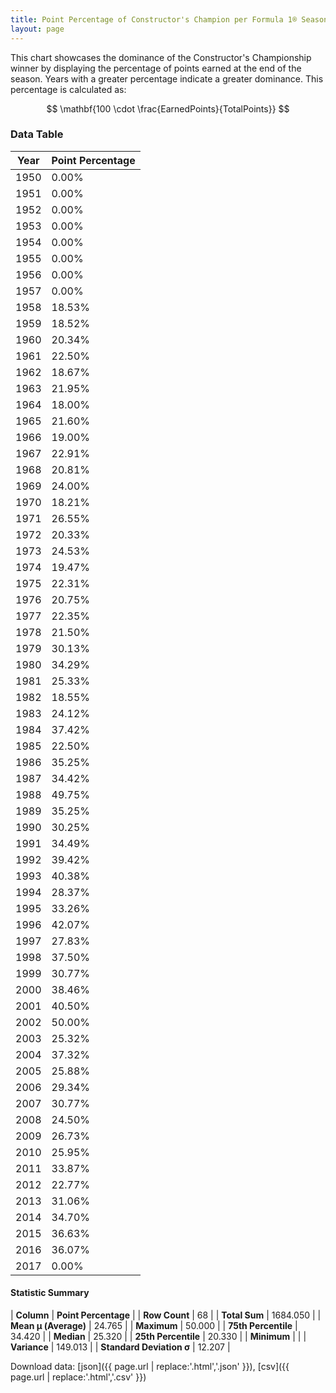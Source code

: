 ```yaml
---
title: Point Percentage of Constructor's Champion per Formula 1® Season
layout: page
---
```


<canvas id="chart" width="400" height="180"></canvas>
<script>
var data = {
    "datasets": [
        {
            "backgroundColor": [
                "#9C8E8D",
                "#9C8E8D",
                "#9C8E8D",
                "#9C8E8D",
                "#9C8E8D",
                "#9C8E8D",
                "#9C8E8D",
                "#9C8E8D",
                "#9C8E8D",
                "#9C8E8D",
                "#9C8E8D",
                "#9C8E8D",
                "#9C8E8D",
                "#9C8E8D",
                "#9C8E8D",
                "#9C8E8D",
                "#9C8E8D",
                "#9C8E8D",
                "#9C8E8D",
                "#9C8E8D",
                "#9C8E8D",
                "#9C8E8D",
                "#9C8E8D",
                "#9C8E8D",
                "#9C8E8D",
                "#9C8E8D",
                "#9C8E8D",
                "#9C8E8D",
                "#9C8E8D",
                "#9C8E8D",
                "#9C8E8D",
                "#9C8E8D",
                "#9C8E8D",
                "#9C8E8D",
                "#9C8E8D",
                "#9C8E8D",
                "#9C8E8D",
                "#9C8E8D",
                "#9C8E8D",
                "#9C8E8D",
                "#9C8E8D",
                "#9C8E8D",
                "#9C8E8D",
                "#9C8E8D",
                "#9C8E8D",
                "#9C8E8D",
                "#9C8E8D",
                "#9C8E8D",
                "#9C8E8D",
                "#9C8E8D",
                "#9C8E8D",
                "#9C8E8D",
                "#9C8E8D",
                "#9C8E8D",
                "#9C8E8D",
                "#9C8E8D",
                "#9C8E8D",
                "#9C8E8D",
                "#9C8E8D",
                "#9C8E8D",
                "#9C8E8D",
                "#9C8E8D",
                "#9C8E8D",
                "#9C8E8D",
                "#9C8E8D",
                "#9C8E8D",
                "#9C8E8D",
                "#9C8E8D"
            ],
            "borderColor": [
                "#1D181E",
                "#1D181E",
                "#1D181E",
                "#1D181E",
                "#1D181E",
                "#1D181E",
                "#1D181E",
                "#1D181E",
                "#1D181E",
                "#1D181E",
                "#1D181E",
                "#1D181E",
                "#1D181E",
                "#1D181E",
                "#1D181E",
                "#1D181E",
                "#1D181E",
                "#1D181E",
                "#1D181E",
                "#1D181E",
                "#1D181E",
                "#1D181E",
                "#1D181E",
                "#1D181E",
                "#1D181E",
                "#1D181E",
                "#1D181E",
                "#1D181E",
                "#1D181E",
                "#1D181E",
                "#1D181E",
                "#1D181E",
                "#1D181E",
                "#1D181E",
                "#1D181E",
                "#1D181E",
                "#1D181E",
                "#1D181E",
                "#1D181E",
                "#1D181E",
                "#1D181E",
                "#1D181E",
                "#1D181E",
                "#1D181E",
                "#1D181E",
                "#1D181E",
                "#1D181E",
                "#1D181E",
                "#1D181E",
                "#1D181E",
                "#1D181E",
                "#1D181E",
                "#1D181E",
                "#1D181E",
                "#1D181E",
                "#1D181E",
                "#1D181E",
                "#1D181E",
                "#1D181E",
                "#1D181E",
                "#1D181E",
                "#1D181E",
                "#1D181E",
                "#1D181E",
                "#1D181E",
                "#1D181E",
                "#1D181E",
                "#1D181E"
            ],
            "borderWidth": 1,
            "data": [
                0.0,
                0.0,
                0.0,
                0.0,
                0.0,
                0.0,
                0.0,
                0.0,
                18.53,
                18.52,
                20.34,
                22.5,
                18.67,
                21.95,
                18.0,
                21.6,
                19.0,
                22.91,
                20.81,
                24.0,
                18.21,
                26.55,
                20.33,
                24.53,
                19.47,
                22.31,
                20.75,
                22.35,
                21.5,
                30.13,
                34.29,
                25.33,
                18.55,
                24.12,
                37.42,
                22.5,
                35.25,
                34.42,
                49.75,
                35.25,
                30.25,
                34.49,
                39.42,
                40.38,
                28.37,
                33.26,
                42.07,
                27.83,
                37.5,
                30.77,
                38.46,
                40.5,
                50.0,
                25.32,
                37.32,
                25.88,
                29.34,
                30.77,
                24.5,
                26.73,
                25.95,
                33.87,
                22.77,
                31.06,
                34.7,
                36.63,
                36.07,
                0.0
            ],
            "label": "Point Percentage"
        }
    ],
    "labels": [
        "1950",
        "1951",
        "1952",
        "1953",
        "1954",
        "1955",
        "1956",
        "1957",
        "1958",
        "1959",
        "1960",
        "1961",
        "1962",
        "1963",
        "1964",
        "1965",
        "1966",
        "1967",
        "1968",
        "1969",
        "1970",
        "1971",
        "1972",
        "1973",
        "1974",
        "1975",
        "1976",
        "1977",
        "1978",
        "1979",
        "1980",
        "1981",
        "1982",
        "1983",
        "1984",
        "1985",
        "1986",
        "1987",
        "1988",
        "1989",
        "1990",
        "1991",
        "1992",
        "1993",
        "1994",
        "1995",
        "1996",
        "1997",
        "1998",
        "1999",
        "2000",
        "2001",
        "2002",
        "2003",
        "2004",
        "2005",
        "2006",
        "2007",
        "2008",
        "2009",
        "2010",
        "2011",
        "2012",
        "2013",
        "2014",
        "2015",
        "2016",
        "2017"
    ]
};
var options = {
  legend: {
    display: false
  },
  scales: {
    xAxes: [{
      ticks: {
        beginAtZero: true,
        maxRotation: 180,
        display: window.innerWidth > 800
      }
    }],
    yAxes: [{
      ticks: {
        beginAtZero: true
      }
    }]
  },
  onResize: function(chart, size) {
    chart.options.scales.xAxes[0].ticks.display = size.width > 800;
  }
};
var chart = new Chart("chart", {
    data: data,
    type: 'bar',
    options: options
});
</script>

This chart showcases the dominance of the Constructor's Championship winner by displaying the percentage of points earned at the end of the season. Years with a greater percentage indicate a greater dominance. This percentage is calculated as:

$$ \mathbf{100 \cdot \frac{EarnedPoints}{TotalPoints}} $$

### Data Table

| Year | Point Percentage |
|--|--|
| 1950 | 0.00% |
| 1951 | 0.00% |
| 1952 | 0.00% |
| 1953 | 0.00% |
| 1954 | 0.00% |
| 1955 | 0.00% |
| 1956 | 0.00% |
| 1957 | 0.00% |
| 1958 | 18.53% |
| 1959 | 18.52% |
| 1960 | 20.34% |
| 1961 | 22.50% |
| 1962 | 18.67% |
| 1963 | 21.95% |
| 1964 | 18.00% |
| 1965 | 21.60% |
| 1966 | 19.00% |
| 1967 | 22.91% |
| 1968 | 20.81% |
| 1969 | 24.00% |
| 1970 | 18.21% |
| 1971 | 26.55% |
| 1972 | 20.33% |
| 1973 | 24.53% |
| 1974 | 19.47% |
| 1975 | 22.31% |
| 1976 | 20.75% |
| 1977 | 22.35% |
| 1978 | 21.50% |
| 1979 | 30.13% |
| 1980 | 34.29% |
| 1981 | 25.33% |
| 1982 | 18.55% |
| 1983 | 24.12% |
| 1984 | 37.42% |
| 1985 | 22.50% |
| 1986 | 35.25% |
| 1987 | 34.42% |
| 1988 | 49.75% |
| 1989 | 35.25% |
| 1990 | 30.25% |
| 1991 | 34.49% |
| 1992 | 39.42% |
| 1993 | 40.38% |
| 1994 | 28.37% |
| 1995 | 33.26% |
| 1996 | 42.07% |
| 1997 | 27.83% |
| 1998 | 37.50% |
| 1999 | 30.77% |
| 2000 | 38.46% |
| 2001 | 40.50% |
| 2002 | 50.00% |
| 2003 | 25.32% |
| 2004 | 37.32% |
| 2005 | 25.88% |
| 2006 | 29.34% |
| 2007 | 30.77% |
| 2008 | 24.50% |
| 2009 | 26.73% |
| 2010 | 25.95% |
| 2011 | 33.87% |
| 2012 | 22.77% |
| 2013 | 31.06% |
| 2014 | 34.70% |
| 2015 | 36.63% |
| 2016 | 36.07% |
| 2017 | 0.00% |

#### Statistic Summary

| **Column** | **Point Percentage** |
| **Row Count** | 68 |
| **Total Sum** | 1684.050 |
| **Mean μ (Average)** | 24.765 |
| **Maximum** | 50.000 |
| **75th Percentile** | 34.420 |
| **Median** | 25.320 |
| **25th Percentile** | 20.330 |
| **Minimum** |  |
| **Variance** | 149.013 |
| **Standard Deviation σ** | 12.207 |

Download data: [json]({{ page.url | replace:'.html','.json' }}), [csv]({{ page.url | replace:'.html','.csv' }})
